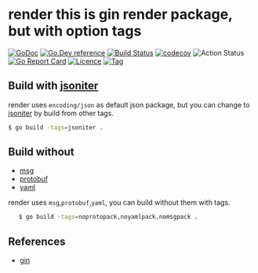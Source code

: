 # render this is gin render package, but with option tags

[![GoDoc](https://godoc.org/github.com/thinkgos/render?status.svg)](https://godoc.org/github.com/thinkgos/render)
[![Go.Dev reference](https://img.shields.io/badge/go.dev-reference-blue?logo=go&logoColor=white)](https://pkg.go.dev/github.com/thinkgos/render?tab=doc)
[![Build Status](https://www.travis-ci.org/thinkgos/render.svg?branch=master)](https://www.travis-ci.org/thinkgos/render)
[![codecov](https://codecov.io/gh/thinkgos/render/branch/master/graph/badge.svg)](https://codecov.io/gh/thinkgos/render)
![Action Status](https://github.com/thinkgos/render/workflows/Go/badge.svg)
[![Go Report Card](https://goreportcard.com/badge/github.com/thinkgos/render)](https://goreportcard.com/report/github.com/thinkgos/render)
[![Licence](https://img.shields.io/github/license/thinkgos/render)](https://raw.githubusercontent.com/thinkgos/render/master/LICENSE)
[![Tag](https://img.shields.io/github/v/tag/thinkgos/render)](https://github.com/thinkgos/render/tags)

## Build with [jsoniter](https://github.com/json-iterator/go)

render uses `encoding/json` as default json package, but you can change to [jsoniter](https://github.com/json-iterator/go) by build from other tags.

```sh
$ go build -tags=jsoniter .
```

## Build without 
- [msg](github.com/ugorji/go)
- [protobuf](github.com/golang/protobuf/proto)
- [yaml](https://github.com/go-yaml/yaml)
   
render uses `msg`,`protobuf`,`yaml`, you can build without them with tags.
   
```sh
   $ go build -tags=noprotopack,noyamlpack,nomsgpack .
```

## References
- [gin](https://github.com/gin-gonic/gin)